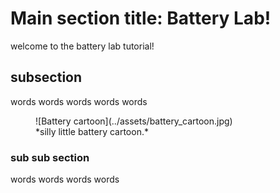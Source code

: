# Main section title: Battery Lab! 

welcome to the battery lab tutorial! 

## subsection

words words words words words 

<figure markdown="span">
  ![Battery cartoon](../assets/battery_cartoon.jpg)
  <br>*silly little battery cartoon.*
</figure>

### sub sub section 

words words words words 

